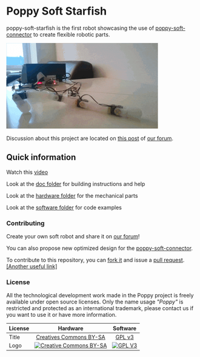 # Poppy Soft Starfish

poppy-soft-starfish is the first robot showcasing the use of [poppy-soft-connector](https://github.com/poppy-project/poppy-soft-connector) to create flexible robotic parts.

![forward_side_view](doc/gif/forward_side_view.gif)

Discussion about this project are located on [this post](TODO) of [our forum](https://forum.poppy-project.org/).


## Quick information

Watch this [video](https://youtu.be/B3CZs55AJQo)

Look at the [doc folder](doc) for building instructions and help

Look at the [hardware folder](hardware) for the mechanical parts

Look at the [software folder](hardware) for code examples


### Contributing

Create your own soft robot and share it on [our forum](https://forum.poppy-project.org/)!

You can also propose new optimized design for the [poppy-soft-connector](https://github.com/poppy-project/poppy-soft-connector).

To contribute to this repository, you can [fork it](https://help.github.com/articles/fork-a-repo/) and issue a [pull request](https://help.github.com/articles/using-pull-requests/). [[Another useful link]](https://gun.io/blog/how-to-github-fork-branch-and-pull-request/)


### License

All the technological development work made in the Poppy project is freely available under open source licenses. Only the name usage *"Poppy"* is restricted and protected as an international trademark, please contact us if you want to use it or have more information.

|   License     |     Hardware    |   Software      |
| ------------- | :-------------: | :-------------: |
| Title  | [Creatives Commons BY-SA](http://creativecommons.org/licenses/by-sa/4.0/)  |[GPL v3](http://www.gnu.org/licenses/gpl.html)  |
| Logo  | [![Creative Commons BY-SA](https://i.creativecommons.org/l/by-sa/4.0/88x31.png) ](http://creativecommons.org/licenses/by-sa/4.0/)  |[![GPL V3](https://www.gnu.org/graphics/gplv3-88x31.png)](http://www.gnu.org/licenses/gpl.html)  |
